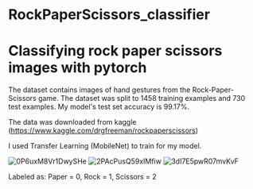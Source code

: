 # RockPaperScissors_classifier

# Classifying rock paper scissors images with pytorch

The dataset contains images of hand gestures from the Rock-Paper-Scissors game.
The dataset was split to 1458 training examples and 730 test examples.
My model's test set accuracy is 99.17%.

The data was downloaded from kaggle (https://www.kaggle.com/drgfreeman/rockpaperscissors)

I used Transfer Learning (MobileNet) to train for my model.

![0P6uxM8Vr1DwySHe](https://user-images.githubusercontent.com/64536392/104521261-34777000-5605-11eb-953f-07a0d28418ef.png)
![2PAcPusQ59xIMfiw](https://user-images.githubusercontent.com/64536392/104521341-6557a500-5605-11eb-9005-87c05b287827.png)
![3dI7E5pwR07mvKvF](https://user-images.githubusercontent.com/64536392/104521398-7c969280-5605-11eb-8ce0-78776eb0cdc6.png)

Labeled as:
Paper = 0,
Rock = 1,
Scissors = 2
